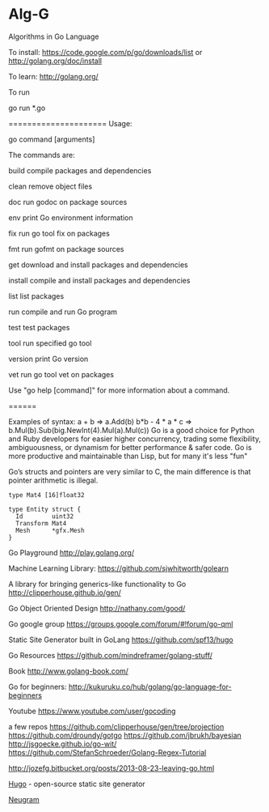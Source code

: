 Alg-G
=====
Algorithms in Go Language

To install:
https://code.google.com/p/go/downloads/list
or
http://golang.org/doc/install

To learn:
http://golang.org/


To run

go run *.go


=====================
Usage:

go command [arguments]

The commands are:

build       compile packages and dependencies

clean       remove object files

doc         run godoc on package sources

env         print Go environment information

fix         run go tool fix on packages

fmt         run gofmt on package sources

get         download and install packages and dependencies

install     compile and install packages and dependencies

list        list packages

run         compile and run Go program

test        test packages

tool        run specified go tool

version     print Go version

vet         run go tool vet on packages

Use "go help [command]" for more information about a command.

======

Examples of syntax:
a + b => a.Add(b)
b*b - 4 * a * c => b.Mul(b).Sub(big.NewInt(4).Mul(a).Mul(c))
Go is a good choice for Python and Ruby developers for easier higher concurrency,
trading some flexibility, ambiguousness, or dynamism for better performance & safer code.
Go is more productive and maintainable than Lisp, but for many it's less "fun" 

Go’s structs and pointers are very similar to C, the main difference is that pointer arithmetic is illegal. 

    type Mat4 [16]float32

    type Entity struct {
      Id        uint32
      Transform Mat4
      Mesh      *gfx.Mesh
    }



Go Playground
http://play.golang.org/

Machine Learning Library:
https://github.com/sjwhitworth/golearn

A library for bringing generics-like functionality to Go
http://clipperhouse.github.io/gen/

Go Object Oriented Design
http://nathany.com/good/

Go google group
https://groups.google.com/forum/#!forum/go-qml

Static Site Generator built in GoLang
https://github.com/spf13/hugo

Go Resources
https://github.com/mindreframer/golang-stuff/

Book
http://www.golang-book.com/

Go for beginners:
http://kukuruku.co/hub/golang/go-language-for-beginners

Youtube
https://www.youtube.com/user/gocoding

a few repos
https://github.com/clipperhouse/gen/tree/projection
https://github.com/droundy/gotgo
https://github.com/jbrukh/bayesian 
http://jsgoecke.github.io/go-wit/
https://github.com/StefanSchroeder/Golang-Regex-Tutorial

http://jozefg.bitbucket.org/posts/2013-08-23-leaving-go.html


[Hugo](http://themes.gohugo.io) -  open-source static site generator

[Neugram](https://neugram.io/blog/neugram-briefly)
